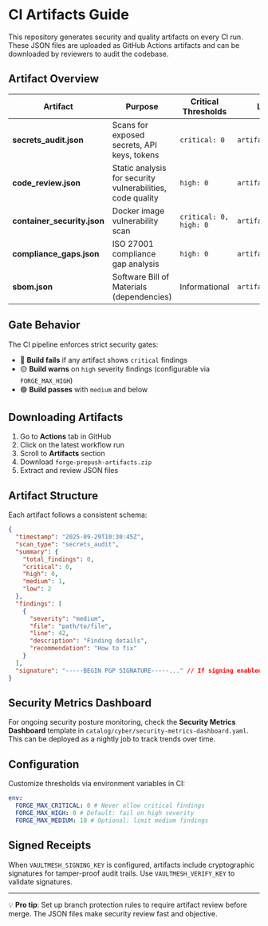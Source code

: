 # CI Artifacts Guide

This repository generates security and quality artifacts on every CI run. These JSON files are uploaded as GitHub Actions artifacts and can be downloaded by reviewers to audit the codebase.

## Artifact Overview

| Artifact                    | Purpose                                                    | Critical Thresholds    | Location             |
| --------------------------- | ---------------------------------------------------------- | ---------------------- | -------------------- |
| **secrets_audit.json**      | Scans for exposed secrets, API keys, tokens                | `critical: 0`          | `artifacts/prepush/` |
| **code_review.json**        | Static analysis for security vulnerabilities, code quality | `high: 0`              | `artifacts/prepush/` |
| **container_security.json** | Docker image vulnerability scan                            | `critical: 0, high: 0` | `artifacts/prepush/` |
| **compliance_gaps.json**    | ISO 27001 compliance gap analysis                          | `high: 0`              | `artifacts/prepush/` |
| **sbom.json**               | Software Bill of Materials (dependencies)                  | Informational          | `artifacts/prepush/` |

## Gate Behavior

The CI pipeline enforces strict security gates:

- 🔴 **Build fails** if any artifact shows `critical` findings
- 🟡 **Build warns** on `high` severity findings (configurable via `FORGE_MAX_HIGH`)
- 🟢 **Build passes** with `medium` and below

## Downloading Artifacts

1. Go to **Actions** tab in GitHub
2. Click on the latest workflow run
3. Scroll to **Artifacts** section
4. Download `forge-prepush-artifacts.zip`
5. Extract and review JSON files

## Artifact Structure

Each artifact follows a consistent schema:

```json
{
  "timestamp": "2025-09-29T10:30:45Z",
  "scan_type": "secrets_audit",
  "summary": {
    "total_findings": 0,
    "critical": 0,
    "high": 0,
    "medium": 1,
    "low": 2
  },
  "findings": [
    {
      "severity": "medium",
      "file": "path/to/file",
      "line": 42,
      "description": "Finding details",
      "recommendation": "How to fix"
    }
  ],
  "signature": "-----BEGIN PGP SIGNATURE-----..." // If signing enabled
}
```

## Security Metrics Dashboard

For ongoing security posture monitoring, check the **Security Metrics Dashboard** template in `catalog/cyber/security-metrics-dashboard.yaml`. This can be deployed as a nightly job to track trends over time.

## Configuration

Customize thresholds via environment variables in CI:

```yaml
env:
  FORGE_MAX_CRITICAL: 0 # Never allow critical findings
  FORGE_MAX_HIGH: 0 # Default: fail on high severity
  FORGE_MAX_MEDIUM: 10 # Optional: limit medium findings
```

## Signed Receipts

When `VAULTMESH_SIGNING_KEY` is configured, artifacts include cryptographic signatures for tamper-proof audit trails. Use `VAULTMESH_VERIFY_KEY` to validate signatures.

---

💡 **Pro tip**: Set up branch protection rules to require artifact review before merge. The JSON files make security review fast and objective.
